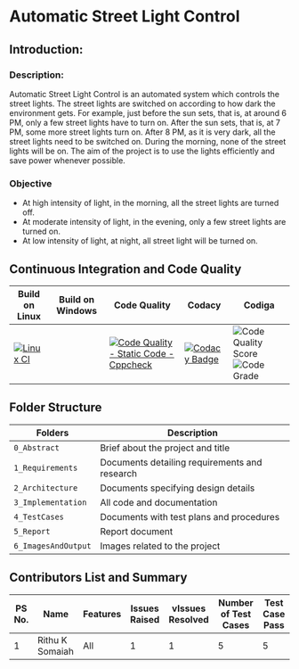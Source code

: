 # Automatic Street Light Control

## Introduction:

### Description:
Automatic Street Light Control is an automated system which controls the street lights. The street lights are switched on according to how dark the environment gets. For example, just before the sun sets, that is, at around 6 PM, only a few street lights have to turn on. After the sun sets, that is, at 7 PM, some more street lights turn on. After 8 PM, as it is very dark, all the street lights need to be switched on. During the morning, none of the street lights will be on. The aim of the project is to use the lights efficiently and save power whenever possible.


### Objective
* At high intensity of light, in the morning, all the street lights are turned off.
* At moderate intensity of light, in the evening, only a few street lights are turned on.
* At low intensity of light, at night, all street light will be turned on.


## Continuous Integration and Code Quality
| Build on Linux | Build on Windows | Code Quality | Codacy | Codiga |
| --- | --- | --- | --- | --- |
| [![Linux CI](https://github.com/s-rithu020/M2_Automatic_Street_Light_Control/actions/workflows/linux-CI.yml/badge.svg)](https://github.com/s-rithu020/M2_Automatic_Street_Light_Control/actions/workflows/linux-CI.yml) |  | [![Code Quality - Static Code - Cppcheck](https://github.com/s-rithu020/M2_Automatic_Street_Light_Control/actions/workflows/cppcheck.yml/badge.svg)](https://github.com/s-rithu020/M2_Automatic_Street_Light_Control/actions/workflows/cppcheck.yml) | [![Codacy Badge](https://app.codacy.com/project/badge/Grade/2af619efd3174775b1bb18267007cd97)](https://www.codacy.com/gh/s-rithu020/M2_Automatic_Street_Light_Control/dashboard?utm_source=github.com&amp;utm_medium=referral&amp;utm_content=s-rithu020/M2_Automatic_Street_Light_Control&amp;utm_campaign=Badge_Grade) | ![Code Quality Score](https://api.codiga.io/project/33071/score/svg) ![Code Grade](https://api.codiga.io/project/33071/status/svg) |


## Folder Structure
Folders                | Description
----------------------| -----------------------------------------
`0_Abstract`          | Brief about the project and title
`1_Requirements`      | Documents detailing requirements and research
`2_Architecture`      | Documents specifying design details
`3_Implementation`    | All code and documentation
`4_TestCases` | Documents with test plans and procedures
`5_Report`            | Report document
`6_ImagesAndOutput`            | Images related to the project

## Contributors List and Summary

PS No. |  Name   |    Features    | Issues Raised |vIssues Resolved | Number of Test Cases | Test Case Pass
-------|---------|----------------|----------------|---------------|-------------|--------------
1 | Rithu K Somaiah  | All    | 1   | 1   |5 |5    
  
